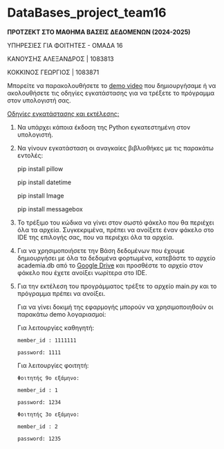 # DataBases_project_team16

**ΠΡΟΤΖΕΚΤ ΣΤΟ ΜΑΘΗΜΑ ΒΑΣΕΙΣ ΔΕΔΟΜΕΝΩΝ (2024-2025)**

ΥΠΗΡΕΣΙΕΣ ΓΙΑ ΦΟΙΤΗΤΕΣ - ΟΜΑΔΑ 16

ΚΑΝΟΥΣΗΣ ΑΛΕΞΑΝΔΡΟΣ | 1083813

ΚΟΚΚΙΝΟΣ ΓΕΩΡΓΙΟΣ | 1083871

Μπορείτε να παρακολουθήσετε το [demo video](https://www.youtube.com/watch?v=Jg19dTnPrB0) που δημιουργήσαμε ή να ακολουθήσετε τις οδηγίες εγκατάστασης για να τρέξετε το πρόγραμμα στον υπολογιστή σας. 

<ins>Οδηγίες εγκατάστασης και εκτέλεσης:</ins> 

1.	Να υπάρχει κάποια έκδοση της Python εγκατεστημένη στον υπολογιστή.

2.	Να γίνουν εγκατάσταση οι αναγκαίες βιβλιοθήκες με τις παρακάτω εντολές:

	pip install pillow

	pip install datetime

	pip install Image

	pip install messagebox

3.	To τρέξιμο του κώδικα να γίνει στον σωστό φάκελο που θα περιέχει όλα τα αρχεία. Συγκεκριμένα, πρέπει να ανοίξετε έναν φάκελο στο IDE της επιλογής σας, που να περιέχει όλα τα αρχεία.

4.	Για να χρησιμοποιήσετε την Βάση δεδομένων που έχουμε δημιουργήσει με όλα τα δεδομένα φορτωμένα, κατεβάστε το αρχείο academia.db από το [Google Drive](https://drive.google.com/drive/folders/14t3iYWmINEeDy4GtP4KpzJpK8wQP6uKD?usp=drive_link) και προσθέστε το αρχείο στον φάκελο που έχετε ανοίξει νωρίτερα στο IDE. 

5.	Για την εκτέλεση του προγράμματος τρέξτε το αρχείο main.py και το πρόγραμμα πρέπει να ανοίξει.
   
	Για να γίνει δοκιμή της εφαρμογής μπορούν να χρησιμοποιηθούν οι παρακάτω demo λογαριασμοί:

	Για λειτουργίες καθηγητή:

		member_id : 1111111

		password: 1111

	Για λειτουργίες φοιτητή:

		Φοιτητής 9ο εξάμηνο:

		member_id : 1

		password: 1234

		Φοιτητής 3ο εξάμηνο:

		member_id : 2

		password: 1235


	    
